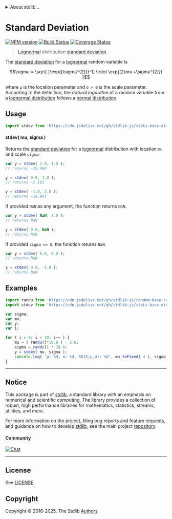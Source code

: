<!--

@license Apache-2.0

Copyright (c) 2018 The Stdlib Authors.

Licensed under the Apache License, Version 2.0 (the "License");
you may not use this file except in compliance with the License.
You may obtain a copy of the License at

   http://www.apache.org/licenses/LICENSE-2.0

Unless required by applicable law or agreed to in writing, software
distributed under the License is distributed on an "AS IS" BASIS,
WITHOUT WARRANTIES OR CONDITIONS OF ANY KIND, either express or implied.
See the License for the specific language governing permissions and
limitations under the License.

-->


<details>
  <summary>
    About stdlib...
  </summary>
  <p>We believe in a future in which the web is a preferred environment for numerical computation. To help realize this future, we've built stdlib. stdlib is a standard library, with an emphasis on numerical and scientific computation, written in JavaScript (and C) for execution in browsers and in Node.js.</p>
  <p>The library is fully decomposable, being architected in such a way that you can swap out and mix and match APIs and functionality to cater to your exact preferences and use cases.</p>
  <p>When you use stdlib, you can be absolutely certain that you are using the most thorough, rigorous, well-written, studied, documented, tested, measured, and high-quality code out there.</p>
  <p>To join us in bringing numerical computing to the web, get started by checking us out on <a href="https://github.com/stdlib-js/stdlib">GitHub</a>, and please consider <a href="https://opencollective.com/stdlib">financially supporting stdlib</a>. We greatly appreciate your continued support!</p>
</details>

# Standard Deviation

[![NPM version][npm-image]][npm-url] [![Build Status][test-image]][test-url] [![Coverage Status][coverage-image]][coverage-url] <!-- [![dependencies][dependencies-image]][dependencies-url] -->

> [Lognormal][lognormal-distribution] distribution [standard deviation][standard-deviation].

<!-- Section to include introductory text. Make sure to keep an empty line after the intro `section` element and another before the `/section` close. -->

<section class="intro">

The [standard deviation][standard-deviation] for a [lognormal][lognormal-distribution] random variable is

<!-- <equation class="equation" label="eq:lognormal_variance" align="center" raw="\sigma = \sqrt{ [\exp({\sigma^{2}})-1] \cdot \exp({2\mu +\sigma^{2}}) }" alt="Standard deviation for a lognormal distribution."> -->

```math
\sigma = \sqrt{ [\exp({\sigma^{2}})-1] \cdot \exp({2\mu +\sigma^{2}}) }
```

<!-- <div class="equation" align="center" data-raw-text="\sigma = \sqrt{ [\exp({\sigma^{2}})-1] \cdot \exp({2\mu +\sigma^{2}}) }" data-equation="eq:lognormal_variance">
    <img src="https://cdn.jsdelivr.net/gh/stdlib-js/stdlib@51534079fef45e990850102147e8945fb023d1d0/lib/node_modules/@stdlib/stats/base/dists/lognormal/stdev/docs/img/equation_lognormal_variance.svg" alt="Standard deviation for a lognormal distribution.">
    <br>
</div> -->

<!-- </equation> -->

where `μ` is the location parameter and `σ > 0` is the scale parameter. According to the definition, the _natural logarithm_ of a random variable from a
[lognormal distribution][lognormal-distribution] follows a [normal distribution][normal-distribution].

</section>

<!-- /.intro -->

<!-- Package usage documentation. -->



<section class="usage">

## Usage

```javascript
import stdev from 'https://cdn.jsdelivr.net/gh/stdlib-js/stats-base-dists-lognormal-stdev@deno/mod.js';
```

#### stdev( mu, sigma )

Returns the [standard deviation][standard-deviation] for a [lognormal][lognormal-distribution] distribution with location `mu` and scale `sigma`.

```javascript
var y = stdev( 2.0, 1.0 );
// returns ~15.969

y = stdev( 0.0, 1.0 );
// returns ~2.161

y = stdev( -1.0, 2.0 );
// returns ~19.901
```

If provided `NaN` as any argument, the function returns `NaN`.

```javascript
var y = stdev( NaN, 1.0 );
// returns NaN

y = stdev( 0.0, NaN );
// returns NaN
```

If provided `sigma <= 0`, the function returns `NaN`.

```javascript
var y = stdev( 0.0, 0.0 );
// returns NaN

y = stdev( 0.0, -1.0 );
// returns NaN
```

</section>

<!-- /.usage -->

<!-- Package usage notes. Make sure to keep an empty line after the `section` element and another before the `/section` close. -->

<section class="notes">

</section>

<!-- /.notes -->

<!-- Package usage examples. -->

<section class="examples">

## Examples

<!-- eslint no-undef: "error" -->

```javascript
import randu from 'https://cdn.jsdelivr.net/gh/stdlib-js/random-base-randu@deno/mod.js';
import stdev from 'https://cdn.jsdelivr.net/gh/stdlib-js/stats-base-dists-lognormal-stdev@deno/mod.js';

var sigma;
var mu;
var y;
var i;

for ( i = 0; i < 10; i++ ) {
    mu = ( randu()*10.0 ) - 5.0;
    sigma = randu() * 20.0;
    y = stdev( mu, sigma );
    console.log( 'µ: %d, σ: %d, SD(X;µ,σ): %d', mu.toFixed( 4 ), sigma.toFixed( 4 ), y.toFixed( 4 ) );
}
```

</section>

<!-- /.examples -->

<!-- Section to include cited references. If references are included, add a horizontal rule *before* the section. Make sure to keep an empty line after the `section` element and another before the `/section` close. -->

<section class="references">

</section>

<!-- /.references -->

<!-- Section for related `stdlib` packages. Do not manually edit this section, as it is automatically populated. -->

<section class="related">

</section>

<!-- /.related -->

<!-- Section for all links. Make sure to keep an empty line after the `section` element and another before the `/section` close. -->


<section class="main-repo" >

* * *

## Notice

This package is part of [stdlib][stdlib], a standard library with an emphasis on numerical and scientific computing. The library provides a collection of robust, high performance libraries for mathematics, statistics, streams, utilities, and more.

For more information on the project, filing bug reports and feature requests, and guidance on how to develop [stdlib][stdlib], see the main project [repository][stdlib].

#### Community

[![Chat][chat-image]][chat-url]

---

## License

See [LICENSE][stdlib-license].


## Copyright

Copyright &copy; 2016-2025. The Stdlib [Authors][stdlib-authors].

</section>

<!-- /.stdlib -->

<!-- Section for all links. Make sure to keep an empty line after the `section` element and another before the `/section` close. -->

<section class="links">

[npm-image]: http://img.shields.io/npm/v/@stdlib/stats-base-dists-lognormal-stdev.svg
[npm-url]: https://npmjs.org/package/@stdlib/stats-base-dists-lognormal-stdev

[test-image]: https://github.com/stdlib-js/stats-base-dists-lognormal-stdev/actions/workflows/test.yml/badge.svg?branch=main
[test-url]: https://github.com/stdlib-js/stats-base-dists-lognormal-stdev/actions/workflows/test.yml?query=branch:main

[coverage-image]: https://img.shields.io/codecov/c/github/stdlib-js/stats-base-dists-lognormal-stdev/main.svg
[coverage-url]: https://codecov.io/github/stdlib-js/stats-base-dists-lognormal-stdev?branch=main

<!--

[dependencies-image]: https://img.shields.io/david/stdlib-js/stats-base-dists-lognormal-stdev.svg
[dependencies-url]: https://david-dm.org/stdlib-js/stats-base-dists-lognormal-stdev/main

-->

[chat-image]: https://img.shields.io/gitter/room/stdlib-js/stdlib.svg
[chat-url]: https://app.gitter.im/#/room/#stdlib-js_stdlib:gitter.im

[stdlib]: https://github.com/stdlib-js/stdlib

[stdlib-authors]: https://github.com/stdlib-js/stdlib/graphs/contributors

[umd]: https://github.com/umdjs/umd
[es-module]: https://developer.mozilla.org/en-US/docs/Web/JavaScript/Guide/Modules

[deno-url]: https://github.com/stdlib-js/stats-base-dists-lognormal-stdev/tree/deno
[deno-readme]: https://github.com/stdlib-js/stats-base-dists-lognormal-stdev/blob/deno/README.md
[umd-url]: https://github.com/stdlib-js/stats-base-dists-lognormal-stdev/tree/umd
[umd-readme]: https://github.com/stdlib-js/stats-base-dists-lognormal-stdev/blob/umd/README.md
[esm-url]: https://github.com/stdlib-js/stats-base-dists-lognormal-stdev/tree/esm
[esm-readme]: https://github.com/stdlib-js/stats-base-dists-lognormal-stdev/blob/esm/README.md
[branches-url]: https://github.com/stdlib-js/stats-base-dists-lognormal-stdev/blob/main/branches.md

[stdlib-license]: https://raw.githubusercontent.com/stdlib-js/stats-base-dists-lognormal-stdev/main/LICENSE

[lognormal-distribution]: https://en.wikipedia.org/wiki/Log-normal_distribution

[normal-distribution]: https://en.wikipedia.org/wiki/Normal_distribution

[standard-deviation]: https://en.wikipedia.org/wiki/Standard_deviation

</section>

<!-- /.links -->
